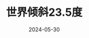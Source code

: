 ---
layout: page
title: 世界倾斜23.5度
description: >
  女同性恋自己的甜宠剧，友情四星。
category: 剧集
img: assets/img/movie/shi_jie_qing_xie_er_shi_san_dian_wu_du.webp
star: 4
date: 2024-05-30
---